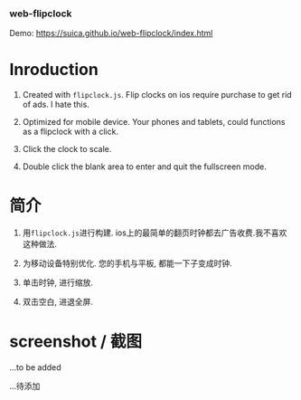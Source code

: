 ### web-flipclock

Demo: https://suica.github.io/web-flipclock/index.html

# Inroduction

1. Created with `flipclock.js`. Flip clocks on ios require purchase to get rid of ads. I hate this.

2. Optimized for mobile device. Your phones and tablets, could functions as a flipclock with a click.

3. Click the clock to scale.

4. Double click the blank area to enter and quit the fullscreen mode.


# 简介


1. 用`flipclock.js`进行构建. ios上的最简单的翻页时钟都去广告收费.我不喜欢这种做法.

2. 为移动设备特别优化. 您的手机与平板, 都能一下子变成时钟.

3. 单击时钟, 进行缩放.

4. 双击空白, 进退全屏.

# screenshot / 截图

...to be added

...待添加

